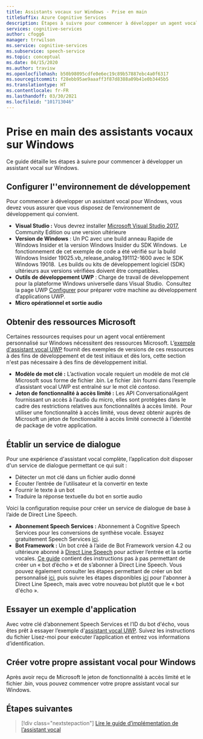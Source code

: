 ```yaml
---
title: Assistants vocaux sur Windows - Prise en main
titleSuffix: Azure Cognitive Services
description: Étapes à suivre pour commencer à développer un agent vocal sur Windows, y compris une référence au guide de démarrage rapide de l’exemple de code.
services: cognitive-services
author: cfogg6
manager: trrwilson
ms.service: cognitive-services
ms.subservice: speech-service
ms.topic: conceptual
ms.date: 04/15/2020
ms.author: travisw
ms.openlocfilehash: b50b98095cdfe0e6ec19c89b57887ebc4a0f6317
ms.sourcegitcommit: f28ebb95ae9aaaff3f87d8388a09b41e0b3445b5
ms.translationtype: HT
ms.contentlocale: fr-FR
ms.lasthandoff: 03/30/2021
ms.locfileid: "101713046"
---
```

# <a name="getting-started-with-voice-assistants-on-windows"></a>Prise en main des assistants vocaux sur Windows

Ce guide détaille les étapes à suivre pour commencer à développer un assistant vocal sur Windows.

## <a name="set-up-your-development-environment"></a>Configurer l''environnement de développement

Pour commencer à développer un assistant vocal pour Windows, vous devez vous assurer que vous disposez de l’environnement de développement qui convient.

- **Visual Studio :** Vous devrez installer [Microsoft Visual Studio 2017](https://visualstudio.microsoft.com/), Community Edition ou une version ultérieure
- **Version de Windows** : Un PC avec une build anneau Rapide de Windows Insider et la version Windows Insider du SDK Windows.  Le fonctionnement de cet exemple de code a été vérifié sur la build Windows Insider 19025.vb_release_analog.191112-1600 avec le SDK Windows 19018.  Les builds ou kits de développement logiciel (SDK) ultérieurs aux versions vérifiées doivent être compatibles.
- **Outils de développement UWP** : Charge de travail de développement pour la plateforme Windows universelle dans Visual Studio.  Consultez la page UWP [Configurer](/windows/uwp/get-started/get-set-up) pour préparer votre machine au développement d’applications UWP.
- **Micro opérationnel et sortie audio**

## <a name="obtain-resources-from-microsoft"></a>Obtenir des ressources Microsoft

Certaines ressources requises pour un agent vocal entièrement personnalisé sur Windows nécessitent des ressources Microsoft. L’[exemple d'assistant vocal UWP](windows-voice-assistants-faq.md#the-uwp-voice-assistant-sample) fournit des exemples de versions de ces ressources à des fins de développement et de test initiaux et dès lors, cette section n'est pas nécessaire à des fins de développement initial.

- **Modèle de mot clé :** L’activation vocale requiert un modèle de mot clé Microsoft sous forme de fichier .bin. Le fichier .bin fourni dans l’exemple d’assistant vocal UWP est entraîné sur le mot clé *contoso*.
- **Jeton de fonctionnalité à accès limité :** Les API ConversationalAgent fournissant un accès à l’audio du micro, elles sont protégées dans le cadre des restrictions relatives aux fonctionnalités à accès limité.  Pour utiliser une fonctionnalité à accès limité, vous devez obtenir auprès de Microsoft un jeton de fonctionnalité à accès limité connecté à l’identité de package de votre application.

## <a name="establish-a-dialog-service"></a>Établir un service de dialogue

Pour une expérience d'assistant vocal complète, l’application doit disposer d'un service de dialogue permettant ce qui suit :

- Détecter un mot clé dans un fichier audio donné
- Écouter l’entrée de l’utilisateur et la convertir en texte
- Fournir le texte à un bot
- Traduire la réponse textuelle du bot en sortie audio

Voici la configuration requise pour créer un service de dialogue de base à l’aide de Direct Line Speech.

- **Abonnement Speech Services :** Abonnement à Cognitive Speech Services pour les conversions de synthèse vocale. Essayez gratuitement Speech Services [ici](./overview.md#try-the-speech-service-for-free).
- **Bot Framework :**  Un bot créé à l’aide de Bot Framework version 4.2 ou ultérieure abonné à [Direct Line Speech](./direct-line-speech.md) pour activer l’entrée et la sortie vocales. [Ce guide](./tutorial-voice-enable-your-bot-speech-sdk.md) contient des instructions pas à pas permettant de créer un « bot d’écho » et de s’abonner à Direct Line Speech. Vous pouvez également consulter les étapes permettant de créer un bot personnalisé [ici](https://blog.botframework.com/2018/05/07/build-a-microsoft-bot-framework-bot-with-the-bot-builder-sdk-v4/), puis suivre les étapes disponibles [ici](./tutorial-voice-enable-your-bot-speech-sdk.md) pour l'abonner à Direct Line Speech, mais avec votre nouveau bot plutôt que le « bot d'écho ».

## <a name="try-out-the-sample-app"></a>Essayer un exemple d'application

Avec votre clé d’abonnement Speech Services et l’ID du bot d'écho, vous êtes prêt à essayer l’exemple d'[assistant vocal UWP](windows-voice-assistants-faq.md#the-uwp-voice-assistant-sample). Suivez les instructions du fichier Lisez-moi pour exécuter l’application et entrez vos informations d’identification.

## <a name="create-your-own-voice-assistant-for-windows"></a>Créer votre propre assistant vocal pour Windows

Après avoir reçu de Microsoft le jeton de fonctionnalité à accès limité et le fichier .bin, vous pouvez commencer votre propre assistant vocal sur Windows.

## <a name="next-steps"></a>Étapes suivantes

> [!div class="nextstepaction"]
> [Lire le guide d’implémentation de l’assistant vocal](windows-voice-assistants-implementation-guide.md)